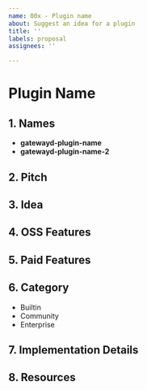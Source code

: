 ```yaml
---
name: 00x - Plugin name
about: Suggest an idea for a plugin
title: ''
labels: proposal
assignees: ''

---
```


# Plugin Name

## 1. Names

- **gatewayd-plugin-name**
- **gatewayd-plugin-name-2**

## 2. Pitch

## 3. Idea

## 4. OSS Features

## 5. Paid Features

## 6. Category
- Builtin
- Community
- Enterprise

## 7. Implementation Details

## 8. Resources
